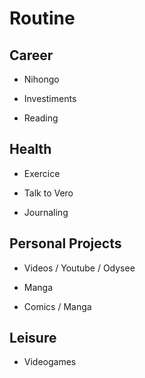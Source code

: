 # Routine

## Career

- Nihongo

- Investiments

- Reading

## Health

- Exercice

- Talk to Vero

- Journaling

## Personal Projects

- Videos / Youtube / Odysee

- Manga

- Comics / Manga

## Leisure

- Videogames
